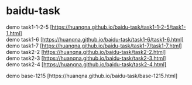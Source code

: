 # baidu-task
demo task1-1-2-5 [https://huanqna.github.io/baidu-task/task1-1-2-5/task1-1.html]<br/>
demo task1-6 [https://huanqna.github.io/baidu-task/task1-6/task1-6.html]<br/>
demo task1-7 [https://huanqna.github.io/baidu-task/task1-7/task1-7.html]<br/>
demo task2-2 [https://huanqna.github.io/baidu-task/task2-2.html]<br/>
demo task2-3 [https://huanqna.github.io/baidu-task/task2-3.html]<br/>
demo task2-4 [https://huanqna.github.io/baidu-task/task2-4.html]<br/>
</hr>
demo base-1215 [https://huanqna.github.io/baidu-task/base-1215.html]<br/>

